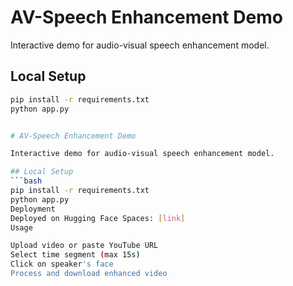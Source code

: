 # AV-Speech Enhancement Demo

Interactive demo for audio-visual speech enhancement model.

## Local Setup
```bash
pip install -r requirements.txt
python app.py


# AV-Speech Enhancement Demo

Interactive demo for audio-visual speech enhancement model.

## Local Setup
```bash
pip install -r requirements.txt
python app.py
Deployment
Deployed on Hugging Face Spaces: [link]
Usage

Upload video or paste YouTube URL
Select time segment (max 15s)
Click on speaker's face
Process and download enhanced video